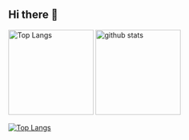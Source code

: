 ## Hi there 👋

<div align="left"> 
  <img alt="Top Langs" height="170px" src="https://github-readme-stats.vercel.app/api?username=u-ktdi&theme=vue-dark&layout=compact" />
  <img alt="github stats" height="170px" src="https://github-readme-stats.vercel.app/api/top-langs/?username=u-ktdi&theme=vue-dark&layout=compact" />
</div>

[![Top Langs](https://github-readme-stats.vercel.app/api/top-langs/?username=u-ktdi&theme=vue-dark&show_icons=true&layout=compact)](https://github.com/mo-ri-regen/github-readme-stats)


<!--
**u-ktdi/u-ktdi** is a ✨ _special_ ✨ repository because its `README.md` (this file) appears on your GitHub profile.

Here are some ideas to get you started:

- 🔭 I’m currently working on ...
- 🌱 I’m currently learning ...
- 👯 I’m looking to collaborate on ...
- 🤔 I’m looking for help with ...
- 💬 Ask me about ...
- 📫 How to reach me: ...
- 😄 Pronouns: ...
- ⚡ Fun fact: ...
-->
